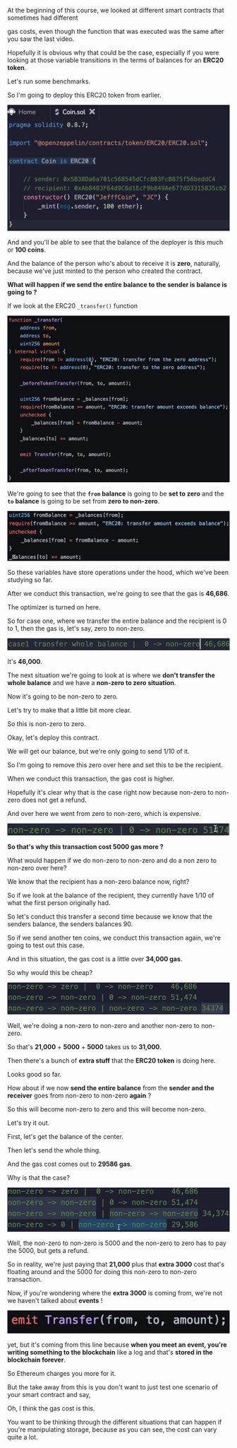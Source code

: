 At the beginning of this course, we looked at different smart contracts that sometimes had different

gas costs, even though the function that was executed was the same after you saw the last video.

Hopefully it is obvious why that could be the case, especially if you were looking at those variable transitions in the terms of balances for an **ERC20 token**.

Let's run some benchmarks.

So I'm going to deploy this ERC20 token from earlier.

![](2023-08-18-15-30-50.png)

And and you'll be able to see that the balance of the deployer is this much or **100 coins**.

And the balance of the person who's about to receive it is **zero**, naturally, because we've just minted to the person who created the contract.

**What will happen if we send the entire balance to the sender is balance is going to ?**

If we look at the ERC20 `_transfer()` function

![](2023-08-18-15-34-29.png)

We're going to see that the **`from` balance** is going to be **set to zero** and the **`to` balance** is going to be set from **zero to non-zero**.

![](2023-08-18-15-36-01.png)


So these variables have store operations under the hood, which we've been studying so far.

After we conduct this transaction, we're going to see that the gas is **46,686**.

The optimizer is turned on here.

So for case one, where we transfer the entire balance and the recipient is 0 to 1, then the gas is, let's say, zero to non-zero.

![](2023-08-18-15-38-38.png)

It's **46,000**.

The next situation we're going to look at is where we **don't transfer the whole balance** and we have a **non-zero to zero situation**.

Now it's going to be non-zero to zero.

Let's try to make that a little bit more clear.

So this is non-zero to zero.

Okay, let's deploy this contract.

We will get our balance, but we're only going to send 1/10 of it.

So I'm going to remove this zero over here and set this to be the recipient.

When we conduct this transaction, the gas cost is higher.

Hopefully it's clear why that is the case right now because non-zero to non-zero does not get a refund.

And over here we went from zero to non-zero, which is expensive.

![](2023-08-18-15-40-56.png)

**So that's why this transaction cost 5000 gas more ?**

What would happen if we do non-zero to non-zero and do a non zero to non-zero over here?

We know that the recipient has a non-zero balance now, right?

So if we look at the balance of the recipient, they currently have 1/10 of what the first person originally had.

So let's conduct this transfer a second time because we know that the senders balance, the senders balances 90.

So if we send another ten coins, we conduct this transaction again, we're going to test out this case.

And in this situation, the gas cost is a little over **34,000 gas**.

So why would this be cheap?

![](2023-08-18-15-43-23.png)

Well, we're doing a non-zero to non-zero and another non-zero to non-zero.

So that's **21,000** + **5000** + **5000** takes us to **31,000**.

Then there's a bunch of **extra stuff** that the **ERC20 token** is doing here.

Looks good so far.

How about if we now **send the entire balance** from the **sender and the receiver** goes from non-zero to non-zero **again** ?

So this will become non-zero to zero and this will become non-zero.

Let's try it out.

First, let's get the balance of the center.

Then let's send the whole thing.

And the gas cost comes out to **29586 gas**.

Why is that the case?

![](2023-08-18-15-51-28.png)

Well, the non-zero to non-zero is 5000 and the non-zero to zero has to pay the 5000, but gets a refund.

So in reality, we're just paying that **21,000** plus that **extra 3000** cost that's floating around and the 5000 for doing this non-zero to non-zero transaction.

Now, if you're wondering where the **extra 3000** is coming from, we're not we haven't talked about **events** !

![](2023-08-18-15-52-54.png)

yet, but it's coming from this line because **when you meet an event, you're writing something to the blockchain** like a log and that's **stored in the blockchain forever**.

So Ethereum charges you more for it.

But the take away from this is you don't want to just test one scenario of your smart contract and say,

Oh, I think the gas cost is this.

You want to be thinking through the different situations that can happen if you're manipulating storage, because as you can see, the cost can vary quite a lot.